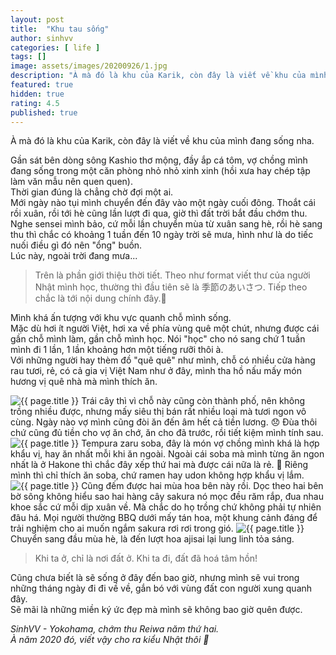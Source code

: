 ```yaml
---
layout: post
title:  "Khu tau sống"
author: sinhvv
categories: [ life ]
tags: []
image: assets/images/20200926/1.jpg
description: "À mà đó là khu của Karik, còn đây là viết về khu của mình đang sống nha."
featured: true
hidden: true
rating: 4.5
published: true
---
```

À mà đó là khu của Karik, còn đây là viết về khu của mình đang sống nha.

Gần sát bên dòng sông Kashio thơ mộng, đầy ắp cá tôm, vợ chồng mình đang sống trong một căn phòng nhỏ nhỏ xinh xinh (hồi xưa hay chép tập làm văn mẫu nên quen quen).  
Thời gian đúng là chẳng chờ đợi một ai.  
Mới ngày nào tụi mình chuyển đến đây vào một ngày cuối đông.
Thoắt cái rồi xuân, rồi tới hè cũng lần lượt đi qua, giờ thì đất trời bắt đầu chớm thu.  
Nghe sensei mình bảo, cứ mỗi lần chuyển mùa từ xuân sang hè, rồi hè sang thu thì chắc có khoảng 1 tuần đến 10 ngày trời sẽ mưa, hình như là do tiếc nuối điều gì đó nên "ổng" buồn.  
Lúc này, ngoài trời đang mưa...  

> Trên là phần giới thiệu thời tiết. Theo như format viết thư của người Nhật mình học, thường thì đầu tiên sẽ là 季節のあいさつ. Tiếp theo chắc là tới nội dung chính đây.🙂  

Mình khá ấn tượng với khu vực quanh chỗ mình sống.  
Mặc dù hơi ít người Việt, hơi xa về phía vùng quê một chút, nhưng được cái gần chỗ mình làm, gần chỗ mình học. Nói "học" cho nó sang chứ 1 tuần mình đi 1 lần, 1 lần khoảng hơn một tiếng rưỡi thôi à.  
Với những người hay thèm đồ "quê quê" như mình, chỗ có nhiều cửa hàng rau tươi, rẻ, có cả gia vị Việt Nam như ở đây, mình tha hồ nấu mấy món hương vị quê nhà mà mình thích ăn.

<img class="featured-image img-fluid" src="{{ site.baseurl }}/assets/images/20200926/2.JPG" alt="{{ page.title }}">
Trái cây thì vì chỗ này cũng còn thành phố, nên không trồng nhiều được, nhưng mấy siêu thị bán rất nhiều loại mà tươi ngon vô cùng.  
Ngày nào vợ mình cũng đòi ăn đến âm hết cả tiền lương. 😞 Đùa thôi chứ cũng đủ tiền cho vợ ăn chớ, ăn cho đã trước, rồi tiết kiệm mình tính sau.

<img class="featured-image img-fluid" src="{{ site.baseurl }}/assets/images/20200926/3.JPG" alt="{{ page.title }}">
Tempura zaru soba, đây là món vợ chồng mình khá là hợp khẩu vị, hay ăn nhất mỗi khi ăn ngoài.  
Ngoài cái soba mà mình từng ăn ngon nhất là ở Hakone thì chắc đây xếp thứ hai mà được cái nữa là rẻ. 🙂
Riêng mình thì chỉ thích ăn soba, chứ ramen hay udon không hợp khẩu vị lắm.

<img class="featured-image img-fluid" src="{{ site.baseurl }}/assets/images/20200926/4.jpg" alt="{{ page.title }}">
Cũng đếm được hai mùa hoa bên này rồi.  
Dọc theo hai bên bờ sông không hiểu sao hai hàng cây sakura nó mọc đều răm rắp, đua nhau khoe sắc cứ mỗi dịp xuân về. Mà chắc do họ trồng chứ không phải tự nhiên đâu há.  
Mọi người thường BBQ dưới mấy tán hoa, một khung cảnh đáng để trải nghiệm cho ai muốn ngắm sakura rơi rơi trong gió.  

<img class="featured-image img-fluid" src="{{ site.baseurl }}/assets/images/20200926/5.JPG" alt="{{ page.title }}">
Chuyển sang đầu mùa hè, là đến lượt hoa ajisai lại lung linh tỏa sáng.

> Khi ta ở, chỉ là nơi đất ở. Khi ta đi, đất đã hoá tâm hồn!

Cũng chưa biết là sẽ sống ở đây đến bao giờ, nhưng mình sẽ vui trong những tháng ngày đi đi về về, gắn bó với vùng đất con người xung quanh đây.
<br/>
Sẽ mãi là những miền ký ức đẹp mà mình sẽ không bao giờ quên được.

<i>SinhVV - Yokohama, chớm thu Reiwa năm thứ hai.
<br/> 
À năm 2020 đó, viết vậy cho ra kiểu Nhật thôi 🙂</i>